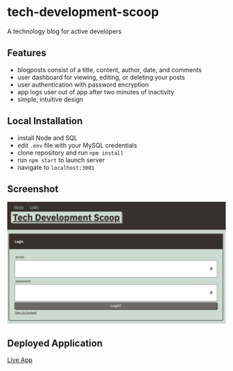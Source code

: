 # tech-development-scoop

A technology blog for active developers

## Features

- blogposts consist of a title, content, author, date, and comments
- user dashboard for viewing, editing, or deleting your posts
- user authentication with password encryption
- app logs user out of app after two minutes of inactivity
- simple, intuitive design

## Local Installation

- install Node and SQL
- edit `.env` file with your MySQL credentials
- clone repository and run `npm install`
- run `npm start` to launch server
- navigate to `localhost:3001`

## Screenshot

![screenshot of Tech Development Scoop](/screenshot.png)

## Deployed Application

<a href="https://immense-badlands-14812.herokuapp.com/" target="_blank">Live App</a>